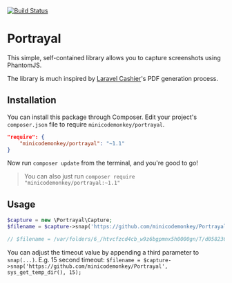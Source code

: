 [![Build Status](https://travis-ci.org/MiniCodeMonkey/Portrayal.png?branch=master)](https://travis-ci.org/minicodemonkey/Portrayal)

# Portrayal

This simple, self-contained library allows you to capture screenshots using PhantomJS.

The library is much inspired by [Laravel Cashier](https://github.com/laravel/cashier)'s PDF generation process.

## Installation

You can install this package through Composer. Edit your project's `composer.json` file to require `minicodemonkey/portrayal`.

```json
"require": {
	"minicodemonkey/portrayal": "~1.1"
}
```

Now run `composer update` from the terminal, and you're good to go!

> You can also just run `composer require "minicodemonkey/portrayal:~1.1"`

## Usage
```php
$capture = new \Portrayal\Capture;
$filename = $capture->snap('https://github.com/minicodemonkey/Portrayal', sys_get_temp_dir());

// $filename = /var/folders/6_/htvcfzcd4cb_w9z6bgpmnx5h0000gn/T/d0582362c2ffbf50ee119e504bb64fdc6bba5abd.png
```

You can adjust the timeout value by appending a third parameter to `snap(...)`. E.g. 15 second timeout: `$filename = $capture->snap('https://github.com/minicodemonkey/Portrayal', sys_get_temp_dir(), 15);`
